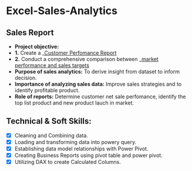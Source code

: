 # Excel-Sales-Analytics
## Sales Report

- **Project objective:**
- **1.** Create a _[Customer Perfomance Report](https://github.com/Mruga18/Excel-Sales-Analytics/blob/main/Customer%20Net%20Sales%20Perfomance.pdf)
- **2.** Conduct a comprehensive comparison between _[market performance and sales targets](https://github.com/Mruga18/Excel-Sales-Analytics/blob/main/Market%20Performance%20Target.pdf)
- **Purpose of sales analytics:** To derive insight from dataset to inform decision.
- **Importance of analyzing sales data:** Improve sales strategies and to identify profitable product.
- **Role of reports:** Determine customer net sale perfomance, identify the top list product and new product lauch in market.

 ## Technical & Soft Skills:
 - [x]	Cleaning and Combining data.
 - [x] 	Loading and transforming data into powery query.
 - [x]	Establishing data model relationships with Power Pivot.
 - [x]	Creating Business Reports using pivot table and power pivot.
 - [x]	 Utilizing DAX to create Calculated Columns.
